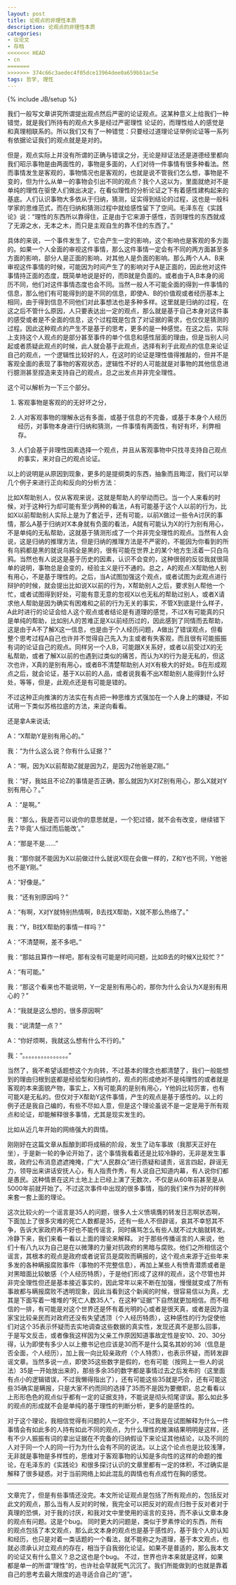 ```yaml
---
layout: post
title: 论观点的非理性本质
description: 论观点的非理性本质
categories: 
- 议论文
- 存档
<<<<<<< HEAD
- cn
=======
>>>>>>> 374c66c3aedec4f05dce13964dee0a659bb1ac5e
tags: 哲学, 理性
---
```

{% include JB/setup %}

我们一般写文章讲究所谓提出观点然后严密的论证观点。这某种意义上给我们一种错觉，就是我们所持有的观点大多是经过严密理性
论证的，而理性给人的感觉是和真理相联系的。所以我们又有了一种错觉：只要经过道理论证举例论证等一系列有依据论证我们的观点就是是对的。

但是，观点实际上并没有所谓的正确与错误之分，无论是辩证法还是道德经里都向我们昭示事物是由两面性的，事物是多面的，人们对待一件事情有很多种看法。然而事情发生是客观的，事物情况也是客观的，也就是说不管我们怎么想，事物是不变的，但为什么从单一的事物会引出不同的观点？我个人这以为，里面就绝对不是单纯的理性在驱使人们做出决定，在看似理性的分析论证之下有着感性建构起来的基底。人们认识事物大多依从于归纳，猜测，证实得到结论的过程，这也是一般科学家的思维范式，而在归纳和猜测过程中就给感性留下了空间。毛泽东在《实践论》说：“理性的东西所以靠得住，正是由于它来源于感性，否则理性的东西就成了无源之水，无本之木，而只是主观自生的靠不住的东西了。”

具体的来说，一个事件发生了，它会产生一定的影响，这个影响也是客观的多方面的。如果一个人全面的审视这件事情，那么这件事情一定会有不同的两方面甚至多方面的影响，部分人是正面的影响，对其他人是负面的影响。那么两个人A、B来审视这件事情的时候，可能因为时间产生了的影响对于A是正面的，因此他对这件事情持正面的态度，既简单地说是好的，而B就是负面的。或者由于A,B本身的阅历不同，他们对这件事情态度也会不同。当然一般人不可能全面的得到一件事情的信息，那么他们有可能得到的是不同的信息，即使A、B的价值观或者经历基本上相同，由于得到信息不同他们对此事想法也是多种多样。这里就是归纳的过程，在这之后不管什么原因，人只要表达出一定的观点，那么就是基于自己本身对这件事的感受或者是不全面的信息，这个过程既是包含了对证据的需求，也仅仅是猜测的过程。因此这种观点的产生不是基于的思考，更多的是一种感觉。在这之后，实际上支持这个人观点的是部分甚至事件的单个信息和感性层面的理由，但是当别人问起或者质疑此观点的时候，此人就会基于此观点，选择有利于此观点的信息来论证自己的观点，一个逻辑性比较好的人，在这时的论证是理性值得推敲的，但并不是客观全面的表现了事物的客观状态，逻辑性不好的人可能就是对事物的其他信息进行臆测甚至捏造来支持自己的观点，总之出发点并非完全理性。



这个可以解析为一下三个部分。

1. 客观事物是客观的的无好坏之分，

2. 人对客观事物的理解永远有多面，或基于信息的不完备，或基于本身个人经历经历，对事物本身进行归纳和猜测，一件事情有两面性，有好有坏，利弊相存。

3. 人们会基于非理性因素选择一个观点，并且从客观事物中只找寻支持自己观点的事实，来对自己的观点论证。

以上的说明是从原因到现象，更多的是提纲类的东西，抽象而且晦涩，我们可以举几个例子来进行正向和反向的分析方法：

比如X帮助别人，仅从客观来说，这就是帮助人的举动而已。当一个人来看的时候，对于这种行为却可能有至少两种的看法，A有可能基于这个人以前的行为，比如X以前帮助别人实际上是为了套近乎，还有可能，以前X做过一些令A讨厌的事情，那么A基于归纳对X本身就有负面的看法，A就有可能认为X的行为别有用心，不是单纯的无私帮助，这就基于猜测形成了一个并非完全理性的观点。当然有人会说，这是归纳的推理方法，但是归纳的推理方法是不严密的，不能因为你看到的所有乌鸦都是黑的就说乌鸦全是黑的，很有可能在世界上的某个地方生活着一只白乌鸦。当然也有人说这是基于历史的因素，认识不会变的，这种很弱的反驳我就很简单的说明，事物总是会变的，经验主义是行不通的。总之，A的观点:X帮助他人别有用心，不是基于理性的。之后，当A试图加强这个观点，或者试图为此观点进行辩护的时候，就会提出比如说X以前的行为，X帮助别人之后，要求别人帮他一个忙，或者试图得到好处，可能有意无意的忽视X以也无私的帮助过别人，或者X请求他人帮助是因为确实有困难和之前的行为无关的事实，不管X到底是什么样子，A此时进行的论证会给人这个观点或者结论是有道理的感觉，不过X有可能真的只是单纯的帮助，比如别人的苦难正是X以前经历过的，因此感到了同情而去帮助，这是由于A不了解X这一信息，也是由于个人经历问题，A做出了错误观点，但看整个思考过程A自己也许并不觉得自己先入为主或者有失客观，而且很有可能振振有词的论证自己的观点。同样另一个人B，可能跟X关系好，或者以前受过X的无私帮助，或者了解X以前的也遇到过类似的痛苦，而认为X的行为是无私的，但这次也许，X真的是别有用心，或者B不清楚帮助别人对X有极大的好处。B在形成观点之后，就会论证，基于X以前的人品，或者说我看不出X帮助别人能得到什么好处，等等，但是，此观点还是有可能是错的。

不过这种正向推演的方法实在有点把一种思维方式强加在一个人身上的嫌疑，不如试用一下类似苏格拉底的方法，来逆向看看。

还是拿A来说话;

A：“X帮助Y是别有用心的。”

我：“为什么这么说？你有什么证据？”

A：“啊，因为X以前帮助Z就是因为Z，是因为Z他爸是Z刚。”

我：“好，我姑且不论Z的事情是否正确，那么就因为X对Z别有用心，那么X就对Y别有用心？。”

A ：“是啊。”

我：“那么，我是否可以说你的意思就是，一个犯过错，就不会有改变，继续错下去？毕竟‘人恒过而后能改’。”

A：“那是不是……”

我：“那你就不能因为X以前做过什么就说X现在会做一样的，Z和Y也不同，Y他爸也不是Y刚。”

A：“好像是。”

我：“还有别原因吗？”

A：“有啊，X对Y就特别热情啊，B去找X帮助，X就不那么热络了。”

我：“Y，B找X帮助的事情一样吗？”

A：“不清楚啊，差不多吧。”

我：“那姑且算作一样吧，那有没有可能是时间问题，比如B去的时候X比较忙？”

A：“有可能。”

我：“那这个看来也不能说明，Y一定是别有用心的，那你为什么会认为X是别有用心的？”

A：“我就是这么想的，很多原因啊”

我：“说清楚一点？”

A：“你好烦啊，我就这么想有什么不行的。”

我：“。。。。。。。。。。。。。。。”

当然了，我不希望话题想这个方向转，不过基本的理念也都清楚了，我们一般能想到的理由归根到底都是经验型和归纳性的，观点的形成绝对不是纯理性的或者就是客观的本来面貌产物，事实上，X有可能真的是别有用心，Y他妈比较厉害，也有可能X是无私的。但仅对于X帮助Y这件事情，产生的观点是基于感性的。以上的例子还是我自己编的，有些不尽如人意，但是这个理论虽说不是一定是用于所有观点和论证，却能解释很多事情，尤其是现实发生的。


比如从近几年开始的网络强大的舆情。

刚刚好在这篇文章从酝酿到即将成稿的阶段，发生了动车事故（我那天正好在坐），于是新一轮的争论开始了，这个事情我看着还是比较冷静的，无非是发生事故，政府公布消息遮遮掩掩，广大“人民群众”进行质疑和谴责，谣言四起，辟谣无力，领导出来讲话安抚人心，有人指责作秀，有人说自己知道内幕，有人说你们都是愚民。这种情景在这片土地上上已经上演了无数次，不仅是从60年前甚至是从5000年前就开始了。不过这次事件中出现的很多事情，指的我们来作为好的样例来套一套上面的理论。


这次比较火的一个谣言是35人的问题，很多人士义愤填膺的转发日志啊状态啊，下面加上了很多灾难的死亡人数都是35，还有一些人不但辟谣，哀其不幸怒其不争，告诉大家政府再不好也不能传谣言，同时痛骂怎么有些人就不过大脑就转发。
冷静下来，我们来看一看以上面的理论来解释。
对于那些传播谣言的人来说，他们十有八九以为自己是在以微薄的力量对抗政府的黑暗与腐败。他们之所相信这个谣言，其根本的观点是政府或者说官员是腐败而瞒报的，这个观点来源于近些年来多发的各种瞒报腐败事件（事物的不完整信息），再加上某些人有愤青潜质或者是对黑暗面比较敏感（个人经历特质），于是他们形成了这样的观点，这个尽管也并非完全理性但还是基本接近事实的，因此常年以来不断在加强，慢慢就变成了所有事故都与瞒报腐败不透明现象，因此当看到这个新闻的时候，很容易信以为真，尤其是下面写着一堆堆的“死亡人数35人”，在这种“证据”下自然就更加相信。而不相信的一排，有可能是对这个世界还是怀有着光明的心或者是很天真，或者是因为温家宝比较亲民而对政府还没有失望透顶（个人经历特质），这种感性的行为促使他们对这个35表示怀疑而去实地调查这些数据的真实性，发现还真不是那么回事，于是写文反击，或者像我这样因为父亲工作原因知道事故定性是安10、20、30分得，认为即使有多少人以上撤书记也应该是30而不是什么莫名其妙的36（信息是否全面，个人经历），加上我一向比较亲政府（个人特质），也表示怀疑，而转发辟谣文章。当然多说一点，即使35这些数字是假的，也有可能（按网上一些人的说法）35是一开始放出来的，那些多余35的数字都是事情过去之后发布的（这里面有点小的逻辑错误，不过我懒得指出了），还有可能这些35就是巧合，还有可能这些35确实是瞒报，只是大家不约而同的选择了35而不是因为要撤职，总之看看以上形形色色的观点似乎都有一定的证据支持，不能说是彻头彻尾谬误。那么如此多的观点的形成就不会是单纯的基于理性的判断分析，更多的是感性的。

对于这个理论，我相信觉得有问题的人一定不少，不过我是在试图解释为什么一件事情会有如此多的人持有如此不同的观点，为什么理性的推演结果明明是这样，还有不少人振振有词的拿出证据在不完备的归纳假设下来论证其他结论，以及不同的人对于同一个人的同一行为为什么会有不同的说法。以上这个论点也是比较浅薄，无非就是事物是多样性的，思维对于客观事物的认知是多向性的这样的命题的推论，在毛泽东的《实践论》和很多探讨认识的文章里都有一定的体积，不过确实是解释了很多疑惑。对于当前网络上如此混乱的舆情也有点成竹在胸的感觉。

---
文章完了，但是有些事情还没完。本文所论证观点是包括了所有观点的，包括反对此文的观点，那么当有人反对的时候，我完全可以把反对的观点归咎于反对者对于真理的恐惧，对于我的讨厌，和我对文中里使用的谣言的支持，而不承认文章本身的观点有问题。这是个bug。
同时更大的问题是，类似于罗素悖论的东西，所有的观点包括了本文观点，那么此文本身的观点也是基于感性的，基于我个人的认知和经历，也只是对着一类话题的一个看法，就不能称之为道理，基于本文观点，也就必须承认对立观点的存在，相当于自我弱化论证。如果不是普适的，那么我本文的论证又有什么意义？总之这也是个bug。
不过，世界也许本来就是这样，如果都是单一的所谓“理性”的，也许社会早就死气沉沉了。我们所能做到的也就是靠着自己的思考去最大限度的追寻适合自己的“道”。